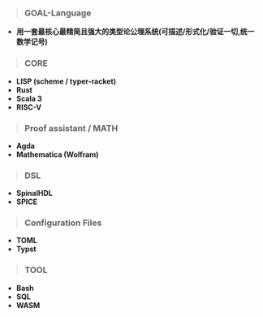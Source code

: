 > ### GOAL-Language
- **用一套最核心最精简且强大的类型论公理系统(可描述/形式化/验证一切,统一数学记号)**

> ### CORE
 - **LISP (scheme / typer-racket)** 
 - **Rust**
 - **Scala 3**
 - **RISC-V**


> ### Proof assistant / MATH
- **Agda**
- **Mathematica (Wolfram)**


> ### DSL
- **SpinalHDL**
- **SPICE**


> ### Configuration Files
- **TOML**
- **Typst**  

> ### TOOL
- **Bash**
- **SQL**
- **WASM**

